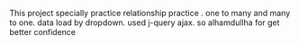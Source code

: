This project specially practice relationship practice . one to many  and many to one. data load by dropdown.  used j-query ajax.  so alhamdullha for get better confidence
